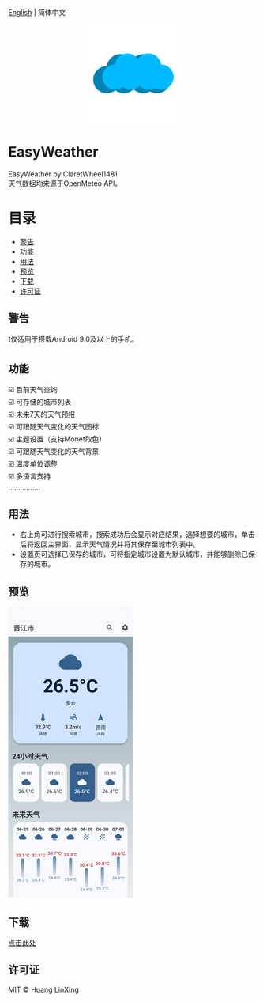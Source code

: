 [English](README.md) | 简体中文
<p align="center">
    <a href="https://github.com/ClaretWheel1481/easyweather">
        <img src="./public/easyweather.png" height="200"/>
    </a>
</p>


# EasyWeather
EasyWeather by ClaretWheel1481
<br>
天气数据均来源于OpenMeteo API。
<br>

# 目录
- [警告](#警告)
- [功能](#功能)
- [用法](#用法)
- [预览](#预览)
- [下载](#下载)
- [许可证](#许可证)

## 警告
❗️仅适用于搭载Android 9.0及以上的手机。<br>

## 功能
☑️
目前天气查询
<br>
☑️
可存储的城市列表
<br>
☑️
未来7天的天气预报
<br>
☑️
可跟随天气变化的天气图标
<br>
☑️
主题设置（支持Monet取色）
<br>
☑️
可跟随天气变化的天气背景
<br>
☑️
温度单位调整
<br>
☑️
多语言支持
<br>
................

## 用法
- 右上角可进行搜索城市，搜索成功后会显示对应结果，选择想要的城市，单击后将返回主界面，显示天气情况并将其保存至城市列表中。
- 设置页可选择已保存的城市，可将指定城市设置为默认城市，并能够删除已保存的城市。

## 预览
<div class="half">
<img src="./public/sample.png" width=50%/>
</div>

## 下载
[点击此处](https://github.com/ClaretWheel1481/easyweather/releases/latest)

## 许可证
[MIT](LICENSE) © Huang LinXing